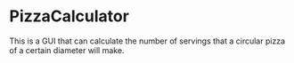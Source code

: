 # PizzaCalculator

This is a GUI that can calculate the number of servings that a circular pizza of a certain diameter will make.
